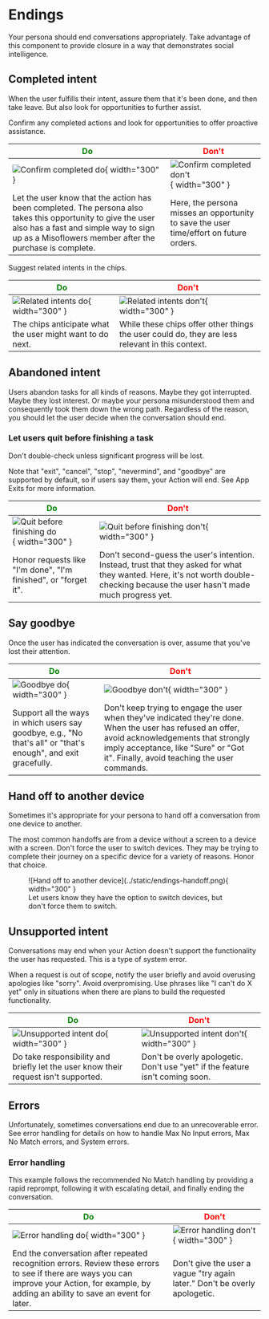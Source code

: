 # Endings

Your persona should end conversations appropriately. Take advantage of this
component to provide closure in a way that demonstrates social intelligence.

## Completed intent

When the user fulfills their intent, assure them that it's been done, and then
take leave. But also look for opportunities to further assist.

Confirm any completed actions and look for opportunities to offer proactive
assistance.

<span style="color: green;">Do</span> | <span style="color: red;">Don't</span>
---|---
![Confirm completed do](../static/confirmcompleted-do.png){ width="300" } | ![Confirm completed don't](../static/confirmcompleted-dont.png){ width="300" }
Let the user know that the action has been completed. The persona also takes this opportunity to give the user also has a fast and simple way to sign up as a Misoflowers member after the purchase is complete. | Here, the persona misses an opportunity to save the user time/effort on future orders.

Suggest related intents in the chips.

<span style="color: green;">Do</span> | <span style="color: red;">Don't</span>
---|---
![Related intents do](../static/completed2-do.png){ width="300" } | ![Related intents don't](../static/completed2-dont.png){ width="300" }
The chips anticipate what the user might want to do next. | While these chips offer other things the user could do, they are less relevant in this context.

## Abandoned intent

Users abandon tasks for all kinds of reasons. Maybe they got interrupted. Maybe
they lost interest. Or maybe your persona misunderstood them and consequently
took them down the wrong path. Regardless of the reason, you should let the user
decide when the conversation should end.

### Let users quit before finishing a task

Don't double-check unless significant progress will be lost.

Note that "exit", "cancel", "stop", "nevermind", and "goodbye" are supported by
default, so if users say them, your Action will end. See App Exits for more
information.

<span style="color: green;">Do</span> | <span style="color: red;">Don't</span>
---|---
![Quit before finishing do](../static/abandonquit-do.png){ width="300" } | ![Quit before finishing don't](../static/abandonquit-dont.png){ width="300" }
Honor requests like "I'm done", "I'm finished", or "forget it". | Don't second-guess the user's intention. Instead, trust that they asked for what they wanted. Here, it's not worth double-checking because the user hasn't made much progress yet.

## Say goodbye

Once the user has indicated the conversation is over, assume that you've lost their attention.

<span style="color: green;">Do</span> | <span style="color: red;">Don't</span>
---|---
![Goodbye do](../static/endingsgoodbye-do.png){ width="300" } | ![Goodbye don't](../static/endingsgoodbye-dont.png){ width="300" }
Support all the ways in which users say goodbye, e.g., "No that's all" or "that's enough", and exit gracefully. | Don't keep trying to engage the user when they've indicated they're done. When the user has refused an offer, avoid acknowledgements that strongly imply acceptance, like "Sure" or "Got it". Finally, avoid teaching the user commands.

## Hand off to another device

Sometimes it's appropriate for your persona to hand off a conversation from one
device to another.

The most common handoffs are from a device without a screen to a device with a
screen. Don't force the user to switch devices. They may be trying to complete
their journey on a specific device for a variety of reasons. Honor that choice.

<figure markdown>
  ![Hand off to another device](../static/endings-handoff.png){ width="300" }
  <figcaption>Let users know they have the option to switch devices, but don't force them to switch.</figcaption>
</figure>

## Unsupported intent

Conversations may end when your Action doesn't support the functionality the
user has requested. This is a type of system error.

When a request is out of scope, notify the user briefly and avoid overusing
apologies like "sorry". Avoid overpromising. Use phrases like "I can't do X yet"
only in situations when there are plans to build the requested functionality.

<span style="color: green;">Do</span> | <span style="color: red;">Don't</span>
---|---
![Unsupported intent do](../static/endings-unsupportedintent-do.png){ width="300" } | ![Unsupported intent don't](../static/endings-unsupportedintent-dont.png){ width="300" }
Do take responsibility and briefly let the user know their request isn't supported. | Don't be overly apologetic. Don't use "yet" if the feature isn't coming soon.

## Errors

Unfortunately, sometimes conversations end due to an unrecoverable error. See error handling for details on how to handle Max No Input errors, Max No Match errors, and System errors.

### Error handling

This example follows the recommended No Match handling by providing a rapid reprompt, following it with escalating detail, and finally ending the conversation.

<span style="color: green;">Do</span> | <span style="color: red;">Don't</span>
---|---
![Error handling do](../static/endingserrors-do.png){ width="300" } | ![Error handling don't](../static/endingserrors-dont.png){ width="300" }
End the conversation after repeated recognition errors. Review these errors to see if there are ways you can improve your Action, for example, by adding an ability to save an event for later. | Don't give the user a vague "try again later." Don't be overly apologetic.
